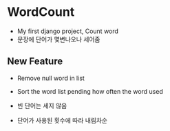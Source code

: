 # WordCount
 - My first django project, Count word
 - 문장에 단어가 몇변나오나 세어줌
 
## New Feature
 - Remove null word in list
 - Sort the word list pending how often the word used
 
 - 빈 단어는 세지 않음
 - 단어가 사용된 횟수에 따라 내림차순 
